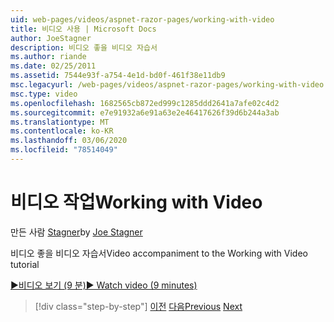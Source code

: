 ```yaml
---
uid: web-pages/videos/aspnet-razor-pages/working-with-video
title: 비디오 사용 | Microsoft Docs
author: JoeStagner
description: 비디오 좋을 비디오 자습서
ms.author: riande
ms.date: 02/25/2011
ms.assetid: 7544e93f-a754-4e1d-bd0f-461f38e11db9
msc.legacyurl: /web-pages/videos/aspnet-razor-pages/working-with-video
msc.type: video
ms.openlocfilehash: 1682565cb872ed999c1285ddd2641a7afe02c4d2
ms.sourcegitcommit: e7e91932a6e91a63e2e46417626f39d6b244a3ab
ms.translationtype: MT
ms.contentlocale: ko-KR
ms.lasthandoff: 03/06/2020
ms.locfileid: "78514049"
---
```

# <a name="working-with-video"></a><span data-ttu-id="17294-103">비디오 작업</span><span class="sxs-lookup"><span data-stu-id="17294-103">Working with Video</span></span>

<span data-ttu-id="17294-104">만든 사람 [Stagner](https://github.com/JoeStagner)</span><span class="sxs-lookup"><span data-stu-id="17294-104">by [Joe Stagner](https://github.com/JoeStagner)</span></span>

<span data-ttu-id="17294-105">비디오 좋을 비디오 자습서</span><span class="sxs-lookup"><span data-stu-id="17294-105">Video accompaniment to the Working with Video tutorial</span></span>

[<span data-ttu-id="17294-106">&#9654;비디오 보기 (9 분)</span><span class="sxs-lookup"><span data-stu-id="17294-106">&#9654; Watch video (9 minutes)</span></span>](https://channel9.msdn.com/Blogs/ASP-NET-Site-Videos/working-with-video)

> [!div class="step-by-step"]
> <span data-ttu-id="17294-107">[이전](working-with-images.md)
> [다음](adding-email-to-your-web-site.md)</span><span class="sxs-lookup"><span data-stu-id="17294-107">[Previous](working-with-images.md)
[Next](adding-email-to-your-web-site.md)</span></span>
